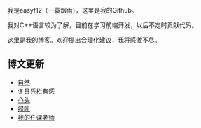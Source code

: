我是easyf12（一蓑烟雨），这里是我的Github。

我对C++语言较为了解，目前在学习前端开发，以后不定时贡献代码。

[这里](https://easyf12.top)是我的博客。欢迎提出合理化建议，我将感激不尽。

## 博文更新
<!-- BLOG-POST-LIST:START -->
- [自然](https://easyf12.top/posts/bb85207c/)
- [冬日凭栏有感](https://easyf12.top/posts/292980b/)
- [心头](https://easyf12.top/posts/337eb1b1/)
- [绿叶](https://easyf12.top/posts/a9b56d26/)
- [我的任课老师](https://easyf12.top/posts/dd3a185a/)
<!-- BLOG-POST-LIST:END -->
